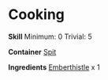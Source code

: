 <!-- TITLE: Spicy Seasoning -->
<!-- SUBTITLE: It feels red hot on your tongue! -->

# Cooking
**Skill**
Minimum: 0
Trivial: 5

**Container**
[Spit](spit)

**Ingredients**
[Emberthistle](emberthistle) x 1